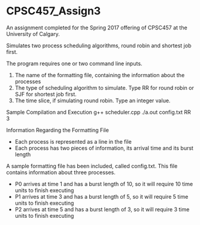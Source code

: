 # CPSC457_Assign3
An assignment completed for the Spring 2017 offering of CPSC457 at the University of Calgary.  

Simulates two process scheduling algorithms, round robin and shortest job first.

The program requires one or two command line inputs.
1) The name of the formatting file, containing the information about the processes
2) The type of scheduling algorithm to simulate.  Type RR for round robin or SJF for shortest job first.
3) The time slice, if simulating round robin.  Type an integer value.

Sample Compilation and Execution
   g++ scheduler.cpp
   ./a.out config.txt RR 3


Information Regarding the Formatting File
- Each process is represented as a line in the file
- Each process has two pieces of information, its arrival time and its burst length
 
 
A sample formatting file has been included, called config.txt.  This file contains information about three processes.
- P0 arrives at time 1 and has a burst length of 10, so it will require 10 time units to finish executing
- P1 arrives at time 3 and has a burst length of 5, so it will require 5 time units to finish executing
- P2 arrives at time 5 and has a burst length of 3, so it will require 3 time units to finish executing
